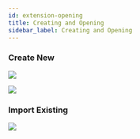 ```yaml
---
id: extension-opening
title: Creating and Opening
sidebar_label: Creating and Opening
---
```


### Create New

<img class='centered' src='/img/extension/passport-create.jpg'></img>

<img class='centered' src='/img/extension/passport-create-importwallets.jpg'></img>

### Import Existing

<img class='centered' src='/img/extension/passport-import.jpg'></img>